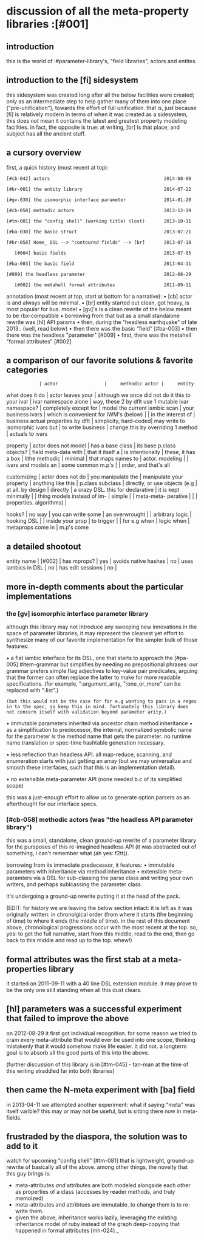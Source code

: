 # discussion of all the meta-property libraries :[#001]

## introduction

this is the world of :#parameter-library's, "field libraries", actors
and entites.




## introduction to the [fi] sidesystem

this sidesystem was created long after all the below facilities were
created; *only* as an intermediate step to help gather many of them into
one place ("pre-unification"), towards the effort of full unification.
that is, just because [fi] is relatively modern in terms of when it was
created as a sidesystem, this does *not* mean it contains the latest and
greatest property modeling facilities. in fact, the opposite is true:
at writing, [br] is that place, and subject has all the ancient stuff.




## a cursory overview

first, a quick history (most recent at top):

    [#cb-042] actors                                          2014-08-00

    [#br-001] the entity library                              2014-07-22

    [#gv-030] the isomorphic interface parameter              2014-01-20

    [#cb-058] methodic actors                                 2013-12-19

    [#tm-081] the "config shell" (working title) (lost)       2013-10-11

    [#ba-030] the basic struct                                2013-07-21

    [#br-058] Home_ DSL --> "contoured fields" --> [br]       2013-07-18

       [#004] basic fields                                    2013-07-05

    [#ba-003] the basic field                                 2013-04-11

    [#009] the headless parameter                             2012-08-29

       [#002] the metahell formal attributes                  2011-09-11


annotation (most recent at top, start at bottom for a narrative):
  • [cb] actor is and always will be minimal.
  • [br] entity started out clean, got heavy, is most popular for bus. model
  • [gv]'s is a clean rewrite of the below meant to be rbx-compatible
  • borrowing from that but as a small standalone rewrite was [hl] API params
  • then, during the "headless earthquake" of late 2013.. (well, read below)
  • then there was the basic "field" [#ba-003]
  • then there was the headless "parameter" [#009]
  • first, there was the metahell "formal attributes" [#002]



## a comparison of our favorite solutions & favorite categories

                | actor                 |     methodic actor |     entity

what does it do | actor leaves your     | although we once did not do it this
to your ivar    | ivar namespace alone  | way, these 2 by dflt use 1 mutable ivar
namespace?      | completely except for | model the current iambic scan
                | your business ivars   | which is convenient for IWM's (below)
                                        |
                | in the interest of    | business actual properties by dflt
                | simplicity, hard-coded| may write to isomorphic ivars but
                | to write business     | change this by overriding 1 method
                | actuals to ivars

property        | actor does not model  | has a base class   | its base p.class
objects?        | field meta-data with  | that it itself a   | is intentionally
                | these, it has a box   | lithe methodic     | minimal
                | that maps names to    | actor. modeling    |
                | ivars and models an   | some common m.p's  |
                | order, and that's all

customizing     | actor does not do     | you manipulate the | manipulate
your property   | anything like this    | p.class subclass   | directly, or use
objects (e.g    | at all. by design     | directly           | a crazy DSL. this
for declarative | it is kept minimally  |                    | thing  models
instead of im-  | simple                |                    | meta-meta-
perative        |                       |                    | properties.
algorithms)     |


hooks?          |             no way    | you can write some | an overwrought
                |                       | arbitrary logic    | hooking DSL
                |                       | inside your prop   | to trigger
                |                       | for e.g when       | logic when
                                        | metaprops come in  | m.p's come


## a detailed shootout


entity name          | [#002]    |
has mprops?          | yes       |
avoids native hashes | no        |
uses iambics in DSL  | no        |
has edit sessions    | no        |





## more in-depth comments about the particular implementations


### the [gv] isomorphic interface parameter library

although this library may not introduce any sweeping new innovations in the
space of parameter libraries, it may represent the cleanest yet effort to
synthesize many of our favorite implementation for the simpler bulk of those
features:

  • a flat iambic interface for its DSL, one that starts to approach
    the [#pa-005] #item-grammar but simplifies by needing no prepositional
    phrases: our grammar prefers simple flag adjectives to key-value pair
    predicates, arguing that the former can often replace the latter to make
    for more readable specifications. (for example, ":argument_arity,
    ":one_or_more" can be replaced with ":list".)

    (but this would not be the case for for e.g wanting to pass in a regex
    in to the spec, so keep this in mind. fortunately this library does
    not concern itself with validation beyond parameter arity.)

  • immutable parameters inherited via ancestor chain method inheritance
    • as a simplification to predecessor, the internal, normalized symbolic
      name for the parameter *is* the method name that gets the parameter.
      no runtime name translation or spec-time hashtable generation necessary.

  • less reflection than headless API: all map-reduce, scanning, and
    enumeration starts with just getting an array (but we may universalize and
    smooth these interfaces, such that this is an implementation detail).

  • no extensible meta-parameter API (none needed b.c of its simplified scope)

this was a just-enough effort to allow us to generate option parsers
as an afterthought for our interface specs.



### [#cb-058] methodic actors (was "the headless API parameter library")

this was a small, standalone, clean ground-up rewrite of a parameter library
for the pursposes of this re-imagined headless API (it was abstracted out
of something, i can't remember what (ah yes: f2tt)).

borrowing from its immediate predecessor, it features:
  • immutable parameters with inheritance via method inheritance
  • extensible meta-paramters via a DSL for sub-classing the parse
    class and writing your own writers, and perhaps sublcassing the
    parameter class.

it's undergoing a ground-up rewrite putting it at the head of the pack.



(EDIT: for history we are leaving the below section intact: it is left as it
was originally written: in chronolgical order (from where it starts (the
beginning of time) to where it ends (the middle of time). in the rest of this
document above, chronological progressions occur with the most recent at the
top. so, yes: to get the full narrative, start from this middle, read to the
end, then go back to this middle and read up to the top. whew!)


## formal attributes was the first stab at a meta-properties library

it started on 2011-09-11 with a 40 line DSL extension module. it may prove
to be the only one still standing when all this dust clears.


## [hl] parameters was a successful experiment that failed to improve the above

on 2012-08-29 it first got individual recognition. for some reason we tried
to cram every meta-attribute that would ever be used into one scope, thinking
mistakenly that it would somehow make life easier. it did not. a longterm
goal is to absorb all the good parts of this into the above.

(further discussion of this library is in [#tm-045] - tan-man at the time
of this writing straddled far into both libraries)


## then came the N-meta experiment with [ba] field

in 2013-04-11 we attempted another experiment: what if saying "meta" was
itself varible? this may or may not be useful, but is sitting there now
in meta-fields.


## frustraded by the diaspora, the solution was to add to it

watch for upcoming "config shell" [#tm-081] that is lightweight, ground-up
rewrite of basically all of the above. among other things, the novelty that
this guy brings is:
  + meta-attributes *and* attributes are both modeled alongside each other
    as properties of a class (accesses by reader methods, and truly memoized)
  + meta-attributes and attribtues are immutable. to change them is
    to re-write them.
  + given the above, inheritance works lazily, leveraging the existing
    inheritance model of ruby instead of the graph deep-copying that
    happened in formal attributes [mh-024]
_
